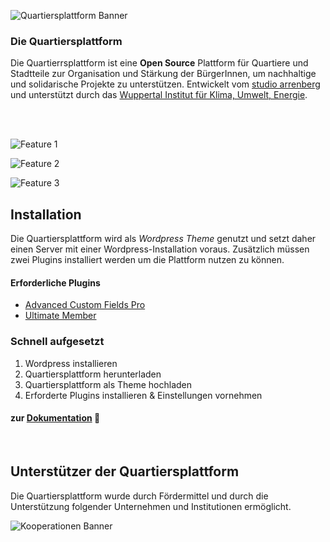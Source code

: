 ![Quartiersplattform Banner](https://github.com/studio-arrenberg/quartiersplattform/raw/main/.github/assets/quartiersplattform-banner-02.jpg)

### Die Quartiersplattform
Die Quartierrsplattform ist eine **Open Source** Plattform für Quartiere und Stadtteile zur Organisation und Stärkung der BürgerInnen, um nachhaltige und solidarische Projekte zu unterstützen. Entwickelt vom [studio arrenberg](https://arrenberg.studio)
und unterstützt durch das [Wuppertal Institut für Klima, Umwelt, Energie](https://wupperinst.org/p/wi/p/s/pd/921/).<br><br>

<!-- ## Inhaltsübersicht
- Einleitung
  - Mission (Lizienz)
  - Features
- Installation
  - Anforderungen
  - Schritte
- Unterstützer -->

<br>

![Feature 1](https://github.com/studio-arrenberg/quartiersplattform/raw/main/.github/assets/banner-feature-1.png)
<br>

![Feature 2](https://github.com/studio-arrenberg/quartiersplattform/raw/main/.github/assets/banner-feature-2.png)
<br>

![Feature 3](https://github.com/studio-arrenberg/quartiersplattform/raw/main/.github/assets/banner-feature-3.png)


<!-- ## Features -->
<!-- Die Quartiersplattform ... -->

<!-- #### Featues (in bildern)
- Quartiersinformationen aufzeichnen (cards geschichten/karte/Über) (projekte/nachrichten/veranstaltungen)
- BürgerInnen vernetzten (Hutträger/kontaktieren) (Diskussion/Umfrage)
- Zugang zur Kommunalpolitik vereinfachen und Bürgerbeteiligung stärken (BV) -->


## Installation
Die Quartiersplattform wird als *Wordpress Theme* genutzt und setzt daher einen Server mit einer Wordpress-Installation voraus. Zusätzlich müssen zwei Plugins installiert werden um die Plattform nutzen zu können. 
#### Erforderliche Plugins
- [Advanced Custom Fields Pro](https://github.com/AdvancedCustomFields/acf)
- [Ultimate Member](https://ultimatemember.com)

### Schnell aufgesetzt
1. Wordpress installieren
2. Quartiersplattform herunterladen
3. Quartiersplattform als Theme hochladen
4. Erforderte Plugins installieren & Einstellungen vornehmen

#### zur [Dokumentation](https://github.com/studio-arrenberg/quartiersplattform/blob/main/plugins.md) 📑

<!-- ## Beispiele
Die Quartiersplattform wird von folgenden Quartieren und Stadtteilen genutzt.
* Arrenberg in Wuppertal
* Langerfled in Wuppertal -->

<br>

## Unterstützer der Quartiersplattform
Die Quartiersplattform wurde durch Fördermittel und durch die Unterstützung folgender Unternehmen und Institutionen ermöglicht.

![Kooperationen Banner](https://github.com/studio-arrenberg/quartiersplattform/raw/main/.github/assets/kooperations-banner-01.png)